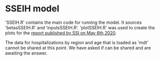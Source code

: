 # SSEIH model

'SSEIH.R' contains the main code for running the model. It sources 'betasSSEIH.R' and 'inputsSSEIH.R'. 
'plotSSEIH.R' was used to create the plots for the [report published by SSI on May 6th 2020](https://files.ssi.dk/Ekspertrapport-af-den-6-maj).

The data for hospitalizations by region and age that is loaded as 'mdt' cannot be shared at this point. We have asked if can be shared and are awaiting the answer.
